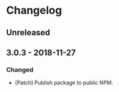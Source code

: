 # Changelog

## Unreleased

## 3.0.3 - 2018-11-27

### Changed

-   [Patch] Publish package to public NPM.
